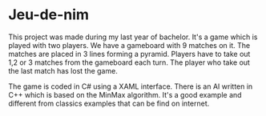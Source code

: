 Jeu-de-nim
==========

This project was made during my last year of bachelor. It's a game which is played with two players. 
We have a gameboard with 9 matches on it. The matches are placed in 3 lines forming a pyramid.
Players have to take out 1,2 or 3 matches from the gameboard each turn. The player who take out the last match has lost the game.

The game is coded in C# using a XAML interface. There is an AI written in C++ which is based on the MinMax algorithm.
It's a good example and different from classics examples that can be find on internet.
